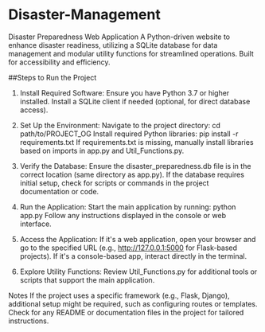 # Disaster-Management
Disaster Preparedness Web Application A Python-driven website to enhance disaster readiness, utilizing a SQLite database for data management and modular utility functions for streamlined operations. Built for accessibility and efficiency.

##Steps to Run the Project
1. Install Required Software:
Ensure you have Python 3.7 or higher installed.
Install a SQLite client if needed (optional, for direct database access).
  
2. Set Up the Environment:
Navigate to the project directory:
  cd path/to/PROJECT_OG
Install required Python libraries:
  pip install -r requirements.txt
If requirements.txt is missing, manually install libraries based on imports in app.py and Util_Functions.py.

3. Verify the Database:
Ensure the disaster_preparedness.db file is in the correct location (same directory as app.py).
If the database requires initial setup, check for scripts or commands in the project documentation or code.

4. Run the Application:
Start the main application by running:
  python app.py
Follow any instructions displayed in the console or web interface.

5. Access the Application:
If it's a web application, open your browser and go to the specified URL (e.g., http://127.0.0.1:5000 for Flask-based projects).
If it's a console-based app, interact directly in the terminal.

6. Explore Utility Functions:
Review Util_Functions.py for additional tools or scripts that support the main application.


Notes
If the project uses a specific framework (e.g., Flask, Django), additional setup might be required, such as configuring routes or templates.
Check for any README or documentation files in the project for tailored instructions.
